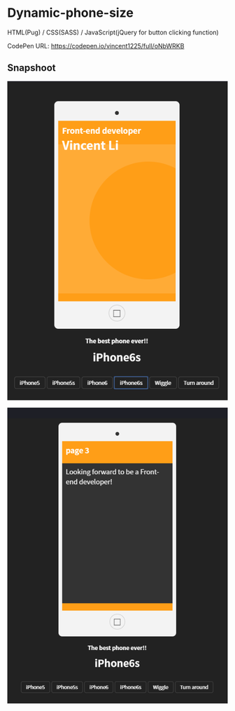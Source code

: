 # Dynamic-phone-size

HTML(Pug) / CSS(SASS) / JavaScript(jQuery for button clicking function)

CodePen URL: https://codepen.io/vincent1225/full/oNbWRKB

## Snapshoot
![Hahow](https://github.com/Saint1225/Dynamic-phone-size/blob/master/Dynamic%20phone%20size%201.png)

![Hahow](https://github.com/Saint1225/Dynamic-phone-size/blob/master/Dynamic%20phone%20size%202.png)
